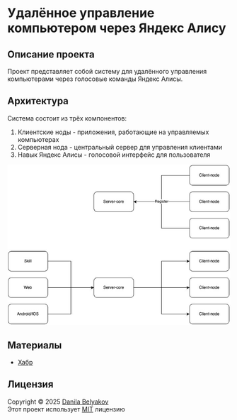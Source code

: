 # Удалённое управление компьютером через Яндекс Алису

## Описание проекта
Проект представляет собой систему для удалённого управления компьютерами через голосовые команды Яндекс Алисы.

## Архитектура
Система состоит из трёх компонентов:
1. Клиентские ноды - приложения, работающие на управляемых компьютерах
2. Серверная нода - центральный сервер для управления клиентами
3. Навык Яндекс Алисы - голосовой интерфейс для пользователя

<p align="center">
  <img src="docs/remote-ops.jpg" alt="Архитектура системы" width="676">
</p>

## Материалы
- [Хабр](https://habr.com/ru/articles/900450/)

## Лицензия
Copyright © 2025 [Danila Belyakov](https://github.com/danbeldev) \
Этот проект использует [MIT](https://github.com/danbeldev/remote-ops/blob/master/LICENSE) лицензию